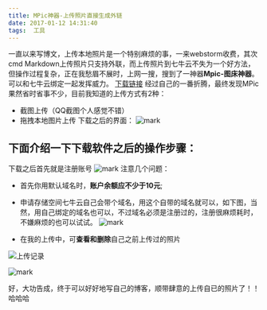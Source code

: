 ```yaml
---
title: MPic神器-上传照片直接生成外链
date: 2017-01-12 14:31:40
tags:  工具
---
```


一直以来写博文，上传本地照片是一个特别麻烦的事，一来webstorm收费，其次cmd Markdown上传照片只支持外联，而上传照片到七牛云不失为一个好方法，但操作过程复杂，正在我愁眉不展时，上网一搜，搜到了一神器**Mpic-图床神器**。可以和七牛云绑定一起发挥威力。
[下载链接][1]
经过自己的一番折腾，最终发现MPic果然省时省事不少，目前我知道的上传方式有2种：
* 截图上传（QQ截图个人感觉不错）
* 拖拽本地图片上传
下载之后的界面：
![mark](http://ojmcn9nlw.qnssl.com/blog/20170116/230234883.png)
## 下面介绍一下下载软件之后的操作步骤：
<!-- more -->
下载之后首先就是注册账号
![mark](http://ojmcn9nlw.qnssl.com/blog/20170112/143020429.png)
注意几个问题：
* 首先你用默认域名时，**账户余额应不少于10元**;
* 申请存储空间七牛云自己会带个域名，用这个自带的域名就可以，如下图，当然，用自己绑定的域名也可以，不过域名必须是注册过的，注册很麻烦耗时，不嫌麻烦的也可以试试。
 ![mark](http://ojmcn9nlw.qnssl.com/blog/20170116/225538657.png)


* 在我的上传中，可**查看和删除**自己之前上传过的照片

![上传记录](http://ojmcn9nlw.qnssl.com/blog/20170116/222915013.png)


![mark](http://ojmcn9nlw.qnssl.com/blog/20170116/230234883.png)

好，大功告成，终于可以好好地写自己的博客，顺带肆意的上传自已的照片了！！哈哈哈






  [1]: http://mpic.lzhaofu.cn/